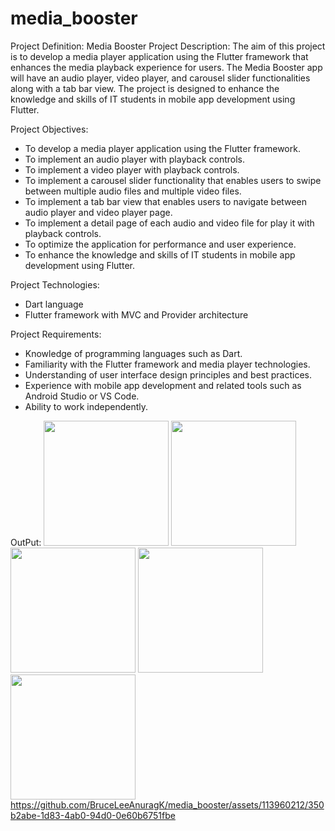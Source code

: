 # media_booster
Project Definition: Media Booster
Project Description:
The aim of this project is to develop a media player application using the Flutter framework that
enhances the media playback experience for users. The Media Booster app will have an audio
player, video player, and carousel slider functionalities along with a tab bar view. The project is
designed to enhance the knowledge and skills of IT students in mobile app development using
Flutter.

Project Objectives:
- To develop a media player application using the Flutter framework.
- To implement an audio player with playback controls.
- To implement a video player with playback controls.
- To implement a carousel slider functionality that enables users to swipe between multiple audio
  files and multiple video files.
- To implement a tab bar view that enables users to navigate between audio player and video
  player page.
- To implement a detail page of each audio and video file for play it with playback controls.
- To optimize the application for performance and user experience.
- To enhance the knowledge and skills of IT students in mobile app development using Flutter.

Project Technologies:
- Dart language
- Flutter framework with MVC and Provider architecture

Project Requirements:
- Knowledge of programming languages such as Dart.
- Familiarity with the Flutter framework and media player technologies.
- Understanding of user interface design principles and best practices.
- Experience with mobile app development and related tools such as Android Studio or VS Code.
- Ability to work independently.

OutPut:
<img src="https://github.com/BruceLeeAnuragK/media_booster/assets/113960212/734ba03b-36cd-4bc6-b16d-3f3215ffca17" width="200">
<img src="https://github.com/BruceLeeAnuragK/media_booster/assets/113960212/d7716842-09e3-4b98-9a42-f750ffdb4717" width="200">
<img src="https://github.com/BruceLeeAnuragK/media_booster/assets/113960212/bcfb03cd-9041-4aa0-9499-197275153824" width="200">
<img src="https://github.com/BruceLeeAnuragK/media_booster/assets/113960212/498565b1-535f-4642-90be-f9b943c9b28b" width="200">
<img src="https://github.com/BruceLeeAnuragK/media_booster/assets/113960212/9bd7db84-1317-4676-bd09-379a32158221" width="200">
https://github.com/BruceLeeAnuragK/media_booster/assets/113960212/350b2abe-1d83-4ab0-94d0-0e60b6751fbe

